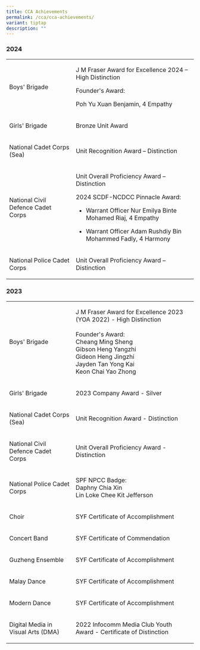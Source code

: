 ```yaml
---
title: CCA Achievements
permalink: /cca/cca-achievements/
variant: tiptap
description: ""
---
```

<h3>2024</h3>
<table style="minWidth: 50px">
<colgroup>
<col>
<col>
</colgroup>
<tbody>
<tr>
<td rowspan="1" colspan="1">
<p>Boys' Brigade</p>
</td>
<td rowspan="1" colspan="1">
<p>J M Fraser Award for Excellence 2024 – High Distinction
<br>
</p>
<p>Founder's Award:</p>
<p>Poh Yu Xuan Benjamin, 4 Empathy</p>
</td>
</tr>
<tr>
<td rowspan="1" colspan="1">
<p>Girls' Brigade</p>
</td>
<td rowspan="1" colspan="1">
<p>Bronze Unit Award</p>
</td>
</tr>
<tr>
<td rowspan="1" colspan="1">
<p>National Cadet Corps (Sea)&nbsp;&nbsp;&nbsp;&nbsp;&nbsp;&nbsp;</p>
</td>
<td rowspan="1" colspan="1">
<p>Unit Recognition Award – Distinction</p>
</td>
</tr>
<tr>
<td rowspan="1" colspan="1">
<p>National Civil Defence Cadet Corps</p>
</td>
<td rowspan="1" colspan="1">
<p>Unit Overall Proficiency Award – Distinction</p>
<p></p>
<p>2024 SCDF-NCDCC Pinnacle Award:</p>
<ul data-tight="true" class="tight">
<li>
<p>Warrant Officer Nur Emilya Binte Mohamed Riaj, 4 Empathy</p>
</li>
<li>
<p>Warrant Officer Adam Rushdiy Bin Mohammed Fadly, 4 Harmony</p>
</li>
</ul>
</td>
</tr>
<tr>
<td rowspan="1" colspan="1">
<p>National Police Cadet Corps</p>
</td>
<td rowspan="1" colspan="1">
<p>Unit Overall Proficiency Award – Distinction</p>
</td>
</tr>
</tbody>
</table>
<h3>2023</h3>
<table style="minWidth: 50px">
<colgroup>
<col>
<col>
</colgroup>
<tbody>
<tr>
<td rowspan="1" colspan="1">
<p>Boys' Brigade</p>
</td>
<td rowspan="1" colspan="1">
<p>J M Fraser Award for Excellence 2023 (YOA 2022) - High Distinction
<br>
<br>Founder's Award:
<br>Cheang Ming Sheng
<br>Gibson Heng Yangzhi
<br>Gideon Heng Jingzhi
<br>Jayden Tan Yong Kai
<br>Keon Chai Yao Zhong</p>
</td>
</tr>
<tr>
<td rowspan="1" colspan="1">
<p>Girls' Brigade</p>
</td>
<td rowspan="1" colspan="1">
<p>2023 Company Award - Silver</p>
</td>
</tr>
<tr>
<td rowspan="1" colspan="1">
<p>National Cadet Corps (Sea)</p>
</td>
<td rowspan="1" colspan="1">
<p>Unit Recognition Award - Distinction</p>
</td>
</tr>
<tr>
<td rowspan="1" colspan="1">
<p>National Civil Defence Cadet Corps</p>
</td>
<td rowspan="1" colspan="1">
<p>Unit Overall Proficiency Award - Distinction</p>
</td>
</tr>
<tr>
<td rowspan="1" colspan="1">
<p>National Police Cadet Corps</p>
</td>
<td rowspan="1" colspan="1">
<p>SPF NPCC Badge:
<br>Daphny Chia Xin
<br>Lin Loke Chee Kit Jefferson</p>
</td>
</tr>
<tr>
<td rowspan="1" colspan="1">
<p>Choir</p>
</td>
<td rowspan="1" colspan="1">
<p>SYF Certificate of Accomplishment</p>
</td>
</tr>
<tr>
<td rowspan="1" colspan="1">
<p>Concert Band</p>
</td>
<td rowspan="1" colspan="1">
<p>SYF Certificate of Commendation</p>
</td>
</tr>
<tr>
<td rowspan="1" colspan="1">
<p>Guzheng Ensemble</p>
</td>
<td rowspan="1" colspan="1">
<p>SYF Certificate of Accomplishment</p>
</td>
</tr>
<tr>
<td rowspan="1" colspan="1">
<p>Malay Dance</p>
</td>
<td rowspan="1" colspan="1">
<p>SYF Certificate of Accomplishment</p>
</td>
</tr>
<tr>
<td rowspan="1" colspan="1">
<p>Modern Dance</p>
</td>
<td rowspan="1" colspan="1">
<p>SYF Certificate of Accomplishment</p>
</td>
</tr>
<tr>
<td rowspan="1" colspan="1">
<p>Digital Media in Visual Arts (DMA)</p>
</td>
<td rowspan="1" colspan="1">
<p>2022 Infocomm Media Club Youth Award - Certificate of Distinction</p>
</td>
</tr>
</tbody>
</table>
<p></p>